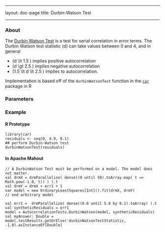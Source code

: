 <!--
 Licensed to the Apache Software Foundation (ASF) under one or more
 contributor license agreements.  See the NOTICE file distributed with
 this work for additional information regarding copyright ownership.
 The ASF licenses this file to You under the Apache License, Version 2.0
 (the "License"); you may not use this file except in compliance with
 the License.  You may obtain a copy of the License at

     http://www.apache.org/licenses/LICENSE-2.0

 Unless required by applicable law or agreed to in writing, software
 distributed under the License is distributed on an "AS IS" BASIS,
 WITHOUT WARRANTIES OR CONDITIONS OF ANY KIND, either express or implied.
 See the License for the specific language governing permissions and
 limitations under the License.
-->
---
layout: doc-page
title: Durbin-Watson Test

    
---

### About

The [Durbin Watson Test](https://en.wikipedia.org/wiki/Durbin%E2%80%93Watson_statistic) is a test for serial correlation
in error terms.  The Durbin Watson test statistic <foo>\(d\)</foo> can take values between 0 and 4, and in general

- <foo>\(d \lt 1.5 \)</foo> implies positive autocorrelation
- <foo>\(d \gt 2.5 \)</foo>  implies negative autocorrelation
- <foo>\(1.5 \lt d \lt 2.5 \)</foo>  implies to autocorrelation.

Implementation is based off of the `durbinWatsonTest` function in the [`car`](https://cran.r-project.org/web/packages/car/index.html) package in R

### Parameters

### Example

#### R Prototype
    
    library(car)
    residuals <- seq(0, 4.9, 0.1)
    ## perform Durbin-Watson test
    durbinWatsonTest(residuals)
    
#### In Apache Mahout

    
    // A DurbinWatson Test must be performed on a model. The model does not matter.
    val drmX = drmParallelize( dense((0 until 50).toArray.map( t => Math.pow(-1.0, t)) ) ).t
    val drmY = drmX + err1 + 1
    var model = new OrdinaryLeastSquares[Int]().fit(drmX, drmY)
    // end arbitrary model 
    
    val err1 =  drmParallelize( dense((0.0 until 5.0 by 0.1).toArray) ).t
    val syntheticResiduals = err1
    model = AutocorrelationTests.DurbinWatson(model, syntheticResiduals)
    val myAnswer: Double = model.testResults.getOrElse('durbinWatsonTestStatistic, -1.0).asInstanceOf[Double]

